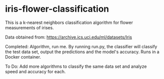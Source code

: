 # iris-flower-classification
This is a k-nearest neighbors classification algorithm for flower measurements of irises.

Data obtained from: https://archive.ics.uci.edu/ml/datasets/Iris

Completed: Algorithm, run me. By running run.py, the classifier will classify the test data set, output the predictions and the model's accuracy. Runs in a Docker container.

To Do: Add more algorithms to classify the same data set and analyze speed and accuracy for each.
